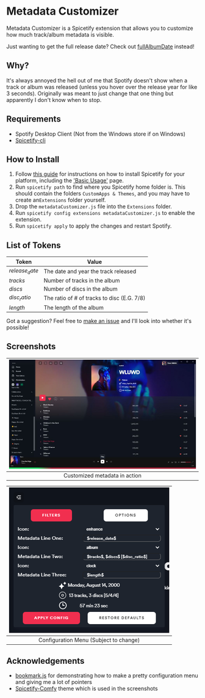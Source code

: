 # Metadata Customizer
Metadata Customizer is a Spicetify extension that allows you to customize how much track/album metadata is visible. 

Just wanting to get the full release date? Check out [fullAlbumDate](https://github.com/huhridge/huh-spicetify-extensions/tree/main/fullAlbumDate) instead!

## Why?
It's always annoyed the hell out of me that Spotify doesn't show when a track or album was released (unless you hover over the release year for like 3 seconds). Originally was meant to just change that one thing but apparently I don't know when to stop.

## Requirements

 - Spotify Desktop Client (Not from the Windows store if on Windows)
 - [Spicetify-cli](https://github.com/khanhas/spicetify-cli)

## How to Install

 1. Follow [this guide](https://spicetify.app/docs/getting-started/installation) for instructions on how to install Spicetify for your platform, including the ['Basic Usage'](https://spicetify.app/docs/getting-started/basic-usage) page.
 2. Run `spicetify path` to find where you Spicetify home folder is. This should contain  the folders `CustomApps & Themes`, and you may have to create an`Extensions` folder yourself.
 3. Drop the `metadataCustomizer.js` file into the `Extensions` folder.
 4. Run `spicetify config extensions metadataCustomizer.js` to enable the extension.
 5. Run `spicetify apply` to apply the changes and restart Spotify.

## List of Tokens
| Token          | Value                                       |
|----------------|---------------------------------------------|
| $release_date$ | The date and year the track released        |
| $tracks$       | Number of tracks in the album               |
| $discs$        | Number of discs in the album                |
| $disc_ratio$   | The ratio of # of tracks to disc (E.G. 7/8) |
| $length$       | The length of the album                     |

Got a suggestion? Feel free to [make an issue](https://github.com/Ewan-Selkirk/Metadata-Customizer/issues/new?assignees=Ewan-Selkirk&labels=enhancement&template=token-request.md&title=%5BREQUEST%5D+) and I'll look into whether it's possible!

## Screenshots
|![alt text](Assets/preview.jpg "Screenshot of the Spotify window with customized metadata")|
| :-: |
| Customized metadata in action |

| ![alt text](Assets/config.png "Screenshot of the configuration menu of the extension.") |
| :-: |
| Configuration Menu (Subject to change) |

## Acknowledgements
- [bookmark.js](https://github.com/khanhas/spicetify-cli/blob/master/Extensions/bookmark.js) for demonstrating how to make a pretty configuration menu and giving me a lot of pointers
- [Spicetify-Comfy](https://github.com/NYRI4/Comfy-spicetify) theme which is used in the screenshots